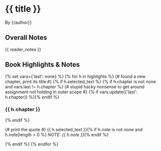 # {{ title }}

By {{author}}

## Overall Notes <a name="my_notes_dont_delete"></a>

{{ reader_notes }}

## Book Highlights & Notes <a name="apple_books_notes_dont_delete"></a>
{% set vars={'last': none} %}
{% for h in highlights %}
{# found a new chapter, print its title #}
{% if h.selected_text %}
{% if h.chapter is not none and vars.last != h.chapter %}
{# stupid hacky nonsense to get around assignment not holding in outer scope #}
{% if vars.update({'last': h.chapter}) %}{% endif %}

### {{ h.chapter }}
{% endif %}

{# print the quote #}
{{ h.selected_text }}{% if h.note is not none and h.note|length > 0 %}  _NOTE: {{ h.note }}_{% endif %}

{% endif %}
{% endfor %}
